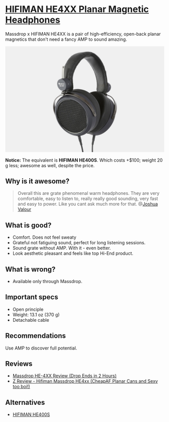 # [HIFIMAN HE4XX Planar Magnetic Headphones](https://www.massdrop.com/buy/massdrop-x-hifiman-he4xx-planar-magnetic-headphones)

Massdrop x HIFIMAN HE4XX is a pair of high-efficiency, open-back planar magnetics that don't need a fancy AMP to sound amazing.

![img](he4xx.jpg?style=centerme)

**Notice:** The equivalent is **HIFIMAN HE400S**. Which costs +$100;  weight 20 g less; awesome as well, despite the price.

## Why is it awesome?
> Overall this are grate phenomenal warm headphones. They are very comfortable, easy to listen to,
really really good sounding, very fast and easy to power. Like you cant ask much more for that. @[Joshua Valour](https://youtu.be/HYVR74QoD6M)

## What is good?
- Comfort. Does not feel sweaty
- Grateful not fatiguing sound, perfect for long listening sessions.
- Sound grate without AMP. With it - even better.
- Look aesthetic pleasant and feels like top Hi-End product.

## What is wrong?
- Available only through Massdrop.

## Important specs
- Open principle
- Weight: 13.1 oz (370 g)
- Detachable cable

## Recommendations
Use AMP to discover full potential.

## Reviews
- [Massdrop HE-4XX Review (Drop Ends in 2 Hours)](https://youtu.be/HYVR74QoD6M)
- [Z Review - Hifiman Massdrop HE4xx (CheapAF Planar Cans and Sexy too boi!)](https://youtu.be/UmXfV1HIcmM)

## Alternatives
- [HIFIMAN HE400S](https://www.hifiman.com/products/detail/238)
